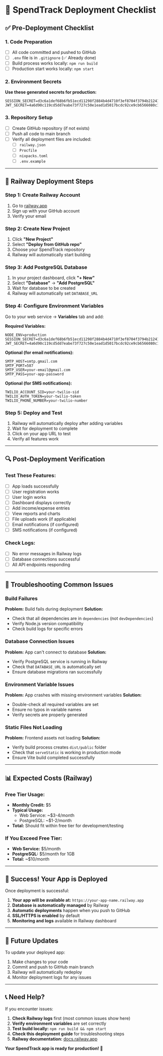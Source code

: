 # 🚀 SpendTrack Deployment Checklist

## ✅ Pre-Deployment Checklist

### 1. Code Preparation

- [ ] All code committed and pushed to GitHub
- [ ] `.env` file is in `.gitignore` (✅ Already done)
- [ ] Build process works locally: `npm run build`
- [ ] Production start works locally: `npm start`

### 2. Environment Secrets

**Use these generated secrets for production:**

```
SESSION_SECRET=d3c6a1def68b6fb51ecd11298f2884b4d4710f3ef8704f3794b212413b9a69d6
JWT_SECRET=4a6d90c119cd5dd7eabe73f727c50e1ead1d5017bcdc92ce9cb6566080c1f0cb
```

### 3. Repository Setup

- [ ] Create GitHub repository (if not exists)
- [ ] Push all code to main branch
- [ ] Verify all deployment files are included:
  - [ ] `railway.json`
  - [ ] `Procfile`
  - [ ] `nixpacks.toml`
  - [ ] `.env.example`

---

## 🚂 Railway Deployment Steps

### Step 1: Create Railway Account

1. Go to [railway.app](https://railway.app)
2. Sign up with your GitHub account
3. Verify your email

### Step 2: Create New Project

1. Click **"New Project"**
2. Select **"Deploy from GitHub repo"**
3. Choose your SpendTrack repository
4. Railway will automatically start building

### Step 3: Add PostgreSQL Database

1. In your project dashboard, click **"+ New"**
2. Select **"Database"** → **"Add PostgreSQL"**
3. Wait for database to be created
4. Railway will automatically set `DATABASE_URL`

### Step 4: Configure Environment Variables

Go to your web service → **Variables** tab and add:

**Required Variables:**

```
NODE_ENV=production
SESSION_SECRET=d3c6a1def68b6fb51ecd11298f2884b4d4710f3ef8704f3794b212413b9a69d6
JWT_SECRET=4a6d90c119cd5dd7eabe73f727c50e1ead1d5017bcdc92ce9cb6566080c1f0cb
```

**Optional (for email notifications):**

```
SMTP_HOST=smtp.gmail.com
SMTP_PORT=587
SMTP_USER=your-email@gmail.com
SMTP_PASS=your-app-password
```

**Optional (for SMS notifications):**

```
TWILIO_ACCOUNT_SID=your-twilio-sid
TWILIO_AUTH_TOKEN=your-twilio-token
TWILIO_PHONE_NUMBER=your-twilio-number
```

### Step 5: Deploy and Test

1. Railway will automatically deploy after adding variables
2. Wait for deployment to complete
3. Click on your app URL to test
4. Verify all features work

---

## 🔍 Post-Deployment Verification

### Test These Features:

- [ ] App loads successfully
- [ ] User registration works
- [ ] User login works
- [ ] Dashboard displays correctly
- [ ] Add income/expense entries
- [ ] View reports and charts
- [ ] File uploads work (if applicable)
- [ ] Email notifications (if configured)
- [ ] SMS notifications (if configured)

### Check Logs:

- [ ] No error messages in Railway logs
- [ ] Database connections successful
- [ ] All API endpoints responding

---

## 🔧 Troubleshooting Common Issues

### Build Failures

**Problem:** Build fails during deployment
**Solution:**

- Check that all dependencies are in `dependencies` (not `devDependencies`)
- Verify Node.js version compatibility
- Check build logs for specific errors

### Database Connection Issues

**Problem:** App can't connect to database
**Solution:**

- Verify PostgreSQL service is running in Railway
- Check that `DATABASE_URL` is automatically set
- Ensure database migrations ran successfully

### Environment Variable Issues

**Problem:** App crashes with missing environment variables
**Solution:**

- Double-check all required variables are set
- Ensure no typos in variable names
- Verify secrets are properly generated

### Static Files Not Loading

**Problem:** Frontend assets not loading
**Solution:**

- Verify build process creates `dist/public` folder
- Check that `serveStatic` is working in production mode
- Ensure Vite build completed successfully

---

## 📊 Expected Costs (Railway)

### Free Tier Usage:

- **Monthly Credit:** $5
- **Typical Usage:**
  - Web Service: ~$3-4/month
  - PostgreSQL: ~$1-2/month
- **Total:** Should fit within free tier for development/testing

### If You Exceed Free Tier:

- **Web Service:** $5/month
- **PostgreSQL:** $5/month for 1GB
- **Total:** ~$10/month

---

## 🎉 Success! Your App is Deployed

Once deployment is successful:

1. **Your app will be available at:** `https://your-app-name.railway.app`
2. **Database is automatically managed** by Railway
3. **Automatic deployments** happen when you push to GitHub
4. **SSL/HTTPS is enabled** by default
5. **Monitoring and logs** available in Railway dashboard

---

## 🔄 Future Updates

To update your deployed app:

1. Make changes to your code
2. Commit and push to GitHub main branch
3. Railway will automatically redeploy
4. Monitor deployment logs for any issues

---

## 📞 Need Help?

If you encounter issues:

1. **Check Railway logs** first (most common issues show here)
2. **Verify environment variables** are set correctly
3. **Test build locally:** `npm run build && npm start`
4. **Check this deployment guide** for troubleshooting steps
5. **Railway documentation:** [docs.railway.app](https://docs.railway.app)

**Your SpendTrack app is ready for production! 🎉**
